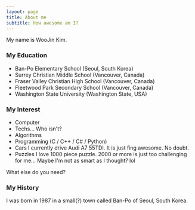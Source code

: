 ```yaml
---
layout: page
title: About me
subtitle: How awesome am I?
---
```


My name is WooJin Kim. 

### My Education

- Ban-Po Elementary School (Seoul, South Korea)
- Surrey Christian Middle School (Vancouver, Canada)
- Fraser Valley Christian High School (Vancouver, Canada)
- Fleetwood Park Secondary School (Vancouver, Canada)
- Washington State University (Washington State, USA)

### My Interest

- Computer
- Techs... Who isn't?
- Algorithms
- Programming (C / C++ / C# / Python)
- Cars
I currently drive Audi A7 55TDI. 
It is just fing awesome. No doubt.
- Puzzles
I love 1000 piece puzzle. 2000 or more is just too challenging for me... 
Maybe I'm  not as smart as I thought? lol

What else do you need?

### My History

I was born in 1987 in a small(?) town called Ban-Po of Seoul, South Korea.
